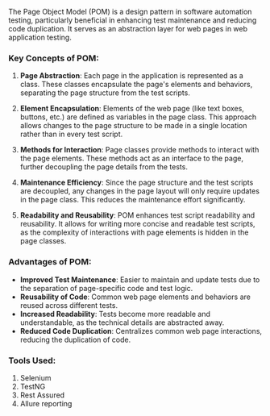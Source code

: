 The Page Object Model (POM) is a design pattern in software automation testing, particularly beneficial in enhancing test maintenance and reducing code duplication. It serves as an abstraction layer for web pages in web application testing.

### Key Concepts of POM:

1. **Page Abstraction**: Each page in the application is represented as a class. These classes encapsulate the page's elements and behaviors, separating the page structure from the test scripts.

2. **Element Encapsulation**: Elements of the web page (like text boxes, buttons, etc.) are defined as variables in the page class. This approach allows changes to the page structure to be made in a single location rather than in every test script.

3. **Methods for Interaction**: Page classes provide methods to interact with the page elements. These methods act as an interface to the page, further decoupling the page details from the tests.

4. **Maintenance Efficiency**: Since the page structure and the test scripts are decoupled, any changes in the page layout will only require updates in the page class. This reduces the maintenance effort significantly.

5. **Readability and Reusability**: POM enhances test script readability and reusability. It allows for writing more concise and readable test scripts, as the complexity of interactions with page elements is hidden in the page classes.

### Advantages of POM:

- **Improved Test Maintenance**: Easier to maintain and update tests due to the separation of page-specific code and test logic.
- **Reusability of Code**: Common web page elements and behaviors are reused across different tests.
- **Increased Readability**: Tests become more readable and understandable, as the technical details are abstracted away.
- **Reduced Code Duplication**: Centralizes common web page interactions, reducing the duplication of code.

### Tools Used:
1. Selenium
2. TestNG
3. Rest Assured
4. Allure reporting
   

